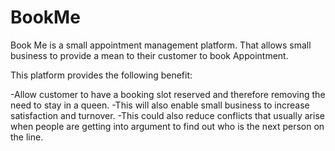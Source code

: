 BookMe
======
Book Me is a small appointment management platform. That allows small business to provide a mean to their customer to book
Appointment.

This platform provides the following benefit:

-Allow customer to have a booking slot reserved and therefore removing the need to stay in a queen.
-This will also enable small business to increase satisfaction and turnover.
-This could also reduce conflicts that usually arise when people are getting into argument to find out who is the next person on the line.

